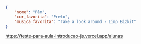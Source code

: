 ```json
{
    "nome": "Pâm",
    "cor_favorita": "Preto",
    "musica_favorita": "Take a look around - Limp Bizkit"
}
```

https://teste-para-aula-introducao-js.vercel.app/alunas